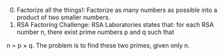 0. Factorize all the things!: Factorize as many numbers as possible into a product of two smaller numbers.
1. RSA Factoring Challenge: RSA Laboratories states that: for each RSA number n, there exist prime numbers p and q such that

n = p × q. The problem is to find these two primes, given only n.

